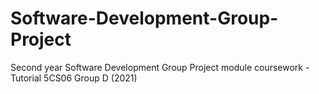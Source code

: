 # Software-Development-Group-Project
Second year Software Development Group Project module coursework - Tutorial 5CS06 Group D (2021)
